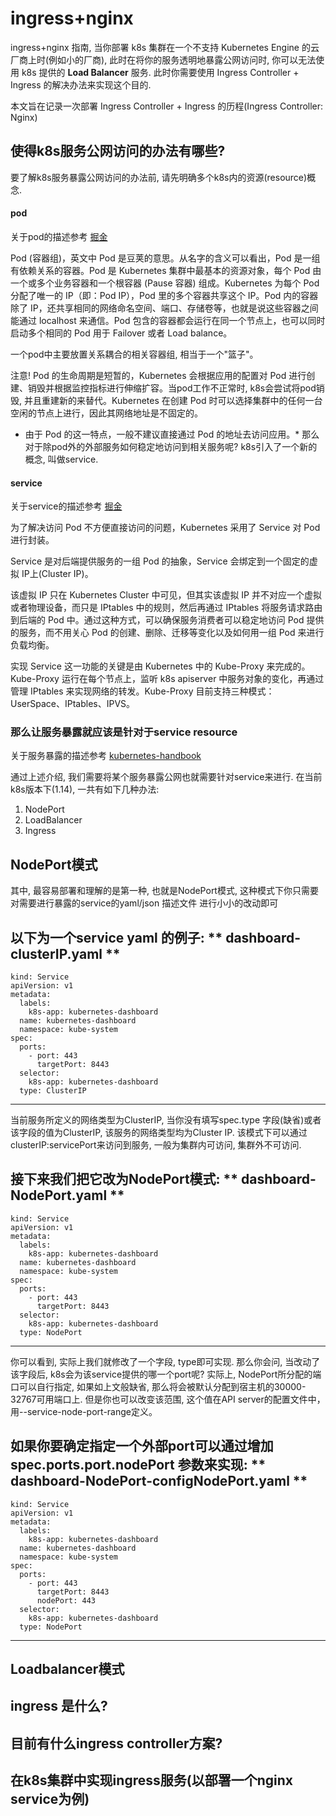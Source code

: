 # ingress+nginx

ingress+nginx 指南, 当你部署 k8s 集群在一个不支持 Kubernetes Engine 的云厂商上时(例如小的厂商), 此时在将你的服务透明地暴露公网访问时, 
你可以无法使用 k8s 提供的 **Load Balancer** 服务. 此时你需要使用 Ingress Controller + Ingress 的解决办法来实现这个目的.

本文旨在记录一次部署 Ingress Controller + Ingress 的历程(Ingress Controller: Nginx)

## 使得k8s服务公网访问的办法有哪些?

要了解k8s服务暴露公网访问的办法前, 请先明确多个k8s内的资源(resource)概念.

#### pod

关于pod的描述参考 [掘金](https://juejin.im/post/5b6cef7851882536054a812b)

Pod (容器组)，英文中 Pod 是豆荚的意思。从名字的含义可以看出，Pod 是一组有依赖关系的容器。Pod 是 Kubernetes 集群中最基本的资源对象，每个 Pod 由一个或多个业务容器和一个根容器 (Pause 容器) 组成。Kubernetes 为每个 Pod 分配了唯一的 IP（即：Pod IP），Pod 里的多个容器共享这个 IP。Pod 内的容器除了 IP，还共享相同的网络命名空间、端口、存储卷等，也就是说这些容器之间能通过 localhost 来通信。Pod 包含的容器都会运行在同一个节点上，也可以同时启动多个相同的 Pod 用于 Failover 或者 Load balance。

一个pod中主要放置关系耦合的相关容器组, 相当于一个"篮子"。

注意! Pod 的生命周期是短暂的，Kubernetes 会根据应用的配置对 Pod 进行创建、销毁并根据监控指标进行伸缩扩容。当pod工作不正常时, k8s会尝试将pod销毁, 并且重建新的来替代。Kubernetes 在创建 Pod 时可以选择集群中的任何一台空闲的节点上进行，因此其网络地址是不固定的。

* 由于 Pod 的这一特点，一般不建议直接通过 Pod 的地址去访问应用。*
那么对于除pod外的外部服务如何稳定地访问到相关服务呢? k8s引入了一个新的概念, 叫做service.

#### service

关于service的描述参考 [掘金](https://juejin.im/post/5b6cef7851882536054a812b)

为了解决访问 Pod 不方便直接访问的问题，Kubernetes 采用了 Service 对 Pod 进行封装。

Service 是对后端提供服务的一组 Pod 的抽象，Service 会绑定到一个固定的虚拟 IP上(Cluster IP)。

该虚拟 IP 只在 Kubernetes Cluster 中可见，但其实该虚拟 IP 并不对应一个虚拟或者物理设备，而只是 IPtables 中的规则，然后再通过 IPtables 将服务请求路由到后端的 Pod 中。通过这种方式，可以确保服务消费者可以稳定地访问 Pod 提供的服务，而不用关心 Pod 的创建、删除、迁移等变化以及如何用一组 Pod 来进行负载均衡。

实现 Service 这一功能的关键是由 Kubernetes 中的 Kube-Proxy 来完成的。Kube-Proxy 运行在每个节点上，监听 k8s apiserver 中服务对象的变化，再通过管理 IPtables 来实现网络的转发。Kube-Proxy 目前支持三种模式：UserSpace、IPtables、IPVS。

### 那么让服务暴露就应该是针对于service resource
关于服务暴露的描述参考 [kubernetes-handbook](https://github.com/rootsongjc/kubernetes-handbook/)

通过上述介绍, 我们需要将某个服务暴露公网也就需要针对service来进行.
在当前k8s版本下(1.14), 一共有如下几种办法:

1. NodePort
2. LoadBalancer
3. Ingress

## NodePort模式

其中, 最容易部署和理解的是第一种, 也就是NodePort模式, 这种模式下你只需要对需要进行暴露的service的yaml/json 描述文件 进行小小的改动即可

以下为一个service yaml 的例子:
** dashboard-clusterIP.yaml **
---------------------------------------------------------
```
kind: Service
apiVersion: v1
metadata:
  labels:
    k8s-app: kubernetes-dashboard
  name: kubernetes-dashboard
  namespace: kube-system
spec:
  ports:
    - port: 443
      targetPort: 8443
  selector:
    k8s-app: kubernetes-dashboard
  type: ClusterIP
 ```
---------------------------------------------------------
当前服务所定义的网络类型为ClusterIP, 当你没有填写spec.type 字段(缺省)或者该字段的值为ClusterIP, 该服务的网络类型均为Cluster IP.
该模式下可以通过clusterIP:servicePort来访问到服务, 一般为集群内可访问, 集群外不可访问.

接下来我们把它改为NodePort模式:
** dashboard-NodePort.yaml **
---------------------------------------------------------
```
kind: Service
apiVersion: v1
metadata:
  labels:
    k8s-app: kubernetes-dashboard
  name: kubernetes-dashboard
  namespace: kube-system
spec:
  ports:
    - port: 443
      targetPort: 8443
  selector:
    k8s-app: kubernetes-dashboard
  type: NodePort
 ```
---------------------------------------------------------
你可以看到, 实际上我们就修改了一个字段, type即可实现. 那么你会问, 当改动了该字段后, k8s会为该service提供的哪一个port呢?
实际上, NodePort所分配的端口可以自行指定, 如果如上文般缺省, 那么将会被默认分配到宿主机的30000-32767可用端口上. 
但是你也可以改变该范围, 这个值在API server的配置文件中，用--service-node-port-range定义。

如果你要确定指定一个外部port可以通过增加 spec.ports.port.nodePort 参数来实现:
** dashboard-NodePort-configNodePort.yaml **
---------------------------------------------------------
```
kind: Service
apiVersion: v1
metadata:
  labels:
    k8s-app: kubernetes-dashboard
  name: kubernetes-dashboard
  namespace: kube-system
spec:
  ports:
    - port: 443
      targetPort: 8443
      nodePort: 443
  selector:
    k8s-app: kubernetes-dashboard
  type: NodePort
 ```
---------------------------------------------------------

## Loadbalancer模式


## ingress 是什么?


## 目前有什么ingress controller方案?

## 在k8s集群中实现ingress服务(以部署一个nginx service为例)

